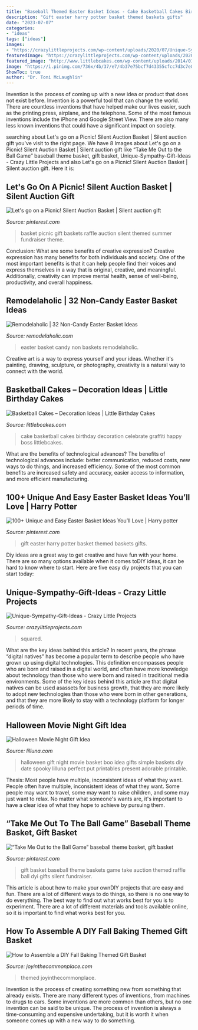 ```yaml
---
title: "Baseball Themed Easter Basket Ideas - Cake Basketball Cakes Birthday Decoration Celebrate Graffiti Happy Boss Littlebcakes"
description: "Gift easter harry potter basket themed baskets gifts"
date: "2023-07-07"
categories:
- "ideas"
tags: ["ideas"]
images:
- "https://crazylittleprojects.com/wp-content/uploads/2020/07/Unique-Sympathy-Gift-Ideas.jpg"
featuredImage: "https://crazylittleprojects.com/wp-content/uploads/2020/07/Unique-Sympathy-Gift-Ideas.jpg"
featured_image: "http://www.littlebcakes.com/wp-content/uploads/2014/01/Basketball-Cake-Pictures.jpg"
image: "https://i.pinimg.com/736x/4b/37/e7/4b37e75bcf7d43355cfcc7d3c7e81cf6.jpg"
ShowToc: true
author: "Dr. Toni McLaughlin"
---
```



Invention is the process of coming up with a new idea or product that does not exist before. Invention is a powerful tool that can change the world. There are countless inventions that have helped make our lives easier, such as the printing press, airplane, and the telephone. Some of the most famous inventions include the iPhone and Google Street View. There are also many less known inventions that could have a significant impact on society.

	

		
searching about Let&#039;s go on a Picnic! Silent Auction Basket | Silent auction gift you've visit to the right page. We have 8 Images about Let&#039;s go on a Picnic! Silent Auction Basket | Silent auction gift like “Take Me Out to the Ball Game” baseball theme basket, gift basket, Unique-Sympathy-Gift-Ideas - Crazy Little Projects and also Let&#039;s go on a Picnic! Silent Auction Basket | Silent auction gift. Here it is:
		
    
## Let&#039;s Go On A Picnic! Silent Auction Basket | Silent Auction Gift

<img loading=lazy src="https://i.pinimg.com/736x/4b/37/e7/4b37e75bcf7d43355cfcc7d3c7e81cf6.jpg" onerror="this.onerror=null;this.src='https://tse3.mm.bing.net/th?id=OIP.ZOvfkY2JduQr6QEUv1NbOQHaGp&amp;pid=15.1';" alt="Let&#039;s go on a Picnic! Silent Auction Basket | Silent auction gift">

_Source: pinterest.com_

>basket picnic gift baskets raffle auction silent themed summer fundraiser theme. 

	

Conclusion: What are some benefits of creative expression?
Creative expression has many benefits for both individuals and society. One of the most important benefits is that it can help people find their voices and express themselves in a way that is original, creative, and meaningful. Additionally, creativity can improve mental health, sense of well-being, productivity, and overall happiness.

    
## Remodelaholic | 32 Non-Candy Easter Basket Ideas

<img loading=lazy src="https://i0.wp.com/www.remodelaholic.com/wp-content/uploads/2015/03/iStock_000059662886_Large.jpg?fit=1809%2C2717&amp;ssl=1" onerror="this.onerror=null;this.src='https://tse2.mm.bing.net/th?id=OIP.UuL6s82jPbJs9HUKoI9-UAHaLH&amp;pid=15.1';" alt="Remodelaholic | 32 Non-Candy Easter Basket Ideas">

_Source: remodelaholic.com_

>easter basket candy non baskets remodelaholic. 

	

Creative art is a way to express yourself and your ideas. Whether it's painting, drawing, sculpture, or photography, creativity is a natural way to connect with the world.

    
## Basketball Cakes – Decoration Ideas | Little Birthday Cakes

<img loading=lazy src="http://www.littlebcakes.com/wp-content/uploads/2014/01/Basketball-Cake-Pictures.jpg" onerror="this.onerror=null;this.src='https://tse3.mm.bing.net/th?id=OIP.i8u2vdXfziu3S4OK0bbCmAHaE8&amp;pid=15.1';" alt="Basketball Cakes – Decoration Ideas | Little Birthday Cakes">

_Source: littlebcakes.com_

>cake basketball cakes birthday decoration celebrate graffiti happy boss littlebcakes. 

	

What are the benefits of technological advances?
The benefits of technological advances include: better communication, reduced costs, new ways to do things, and increased efficiency. Some of the most common benefits are increased safety and accuracy, easier access to information, and more efficient manufacturing.

    
## 100+ Unique And Easy Easter Basket Ideas You’ll Love | Harry Potter

<img loading=lazy src="https://i.pinimg.com/736x/9a/1d/aa/9a1daa7ac1c414d58e091b77b46f56b9.jpg" onerror="this.onerror=null;this.src='https://tse3.mm.bing.net/th?id=OIP.ObkkNgl9Q2UwP_NEc8dPlAHaJ4&amp;pid=15.1';" alt="100+ Unique and Easy Easter Basket Ideas You’ll Love | Harry potter">

_Source: pinterest.com_

>gift easter harry potter basket themed baskets gifts. 

	

Diy ideas are a great way to get creative and have fun with your home. There are so many options available when it comes toDIY ideas, it can be hard to know where to start. Here are five easy diy projects that you can start today: 

    
## Unique-Sympathy-Gift-Ideas - Crazy Little Projects

<img loading=lazy src="https://crazylittleprojects.com/wp-content/uploads/2020/07/Unique-Sympathy-Gift-Ideas.jpg" onerror="this.onerror=null;this.src='https://tse2.mm.bing.net/th?id=OIP.bJ7xW5Skcg1lhrxkWC3CTAHaKi&amp;pid=15.1';" alt="Unique-Sympathy-Gift-Ideas - Crazy Little Projects">

_Source: crazylittleprojects.com_

>squared. 

	

What are the key ideas behind this article?
In recent years, the phrase “digital natives” has become a popular term to describe people who have grown up using digital technologies. This definition encompasses people who are born and raised in a digital world, and often have more knowledge about technology than those who were born and raised in traditional media environments. Some of the key ideas behind this article are that digital natives can be used asassets for business growth, that they are more likely to adopt new technologies than those who were born in other generations, and that they are more likely to stay with a technology platform for longer periods of time.

    
## Halloween Movie Night Gift Idea

<img loading=lazy src="https://lilluna.com/wp-content/uploads/2013/10/Adorable-Halloween-Movie-Night-Gift-perfect-for-date-night-lilluna.com-.jpg" onerror="this.onerror=null;this.src='https://tse1.mm.bing.net/th?id=OIP.9ZKMclWCfvaVUSuY4QUsGgHaLH&amp;pid=15.1';" alt="Halloween Movie Night Gift Idea">

_Source: lilluna.com_

>halloween gift night movie basket boo idea gifts simple baskets diy date spooky lilluna perfect put printables present adorable printable. 

	

Thesis: Most people have multiple, inconsistent ideas of what they want.
People often have multiple, inconsistent ideas of what they want. Some people may want to travel, some may want to raise children, and some may just want to relax. No matter what someone's wants are, it's important to have a clear idea of what they hope to achieve by pursuing them.

    
## “Take Me Out To The Ball Game” Baseball Theme Basket, Gift Basket

<img loading=lazy src="https://i.pinimg.com/originals/7c/ed/b5/7cedb5d2e06ec0627f67a01f00e4d8a1.jpg" onerror="this.onerror=null;this.src='https://tse1.mm.bing.net/th?id=OIP.TBIU6oEZ_UWstQj9MGzVZQHaJ4&amp;pid=15.1';" alt="“Take Me Out to the Ball Game” baseball theme basket, gift basket">

_Source: pinterest.com_

>gift basket baseball theme baskets game take auction themed raffle ball dyi gifts silent fundraiser. 

	

This article is about how to make your ownDIY projects that are easy and fun. There are a lot of different ways to do things, so there is no one way to do everything. The best way to find out what works best for you is to experiment. There are a lot of different materials and tools available online, so it is important to find what works best for you.

    
## How To Assemble A DIY Fall Baking Themed Gift Basket

<img loading=lazy src="https://www.joyinthecommonplace.com/wp-content/uploads/2019/09/Fall-Baking-Basket.jpg" onerror="this.onerror=null;this.src='https://tse2.mm.bing.net/th?id=OIP.Z0jYSjLDER-plo_PqX6U1gHaJ4&amp;pid=15.1';" alt="How to Assemble a DIY Fall Baking Themed Gift Basket">

_Source: joyinthecommonplace.com_

>themed joyinthecommonplace. 

	

Invention is the process of creating something new from something that already exists. There are many different types of inventions, from machines to drugs to cars. Some inventions are more common than others, but no one invention can be said to be unique. The process of invention is always a time-consuming and expensive undertaking, but it is worth it when someone comes up with a new way to do something.

